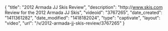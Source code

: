 {
    "title": "2012 Armada JJ Skis Review",
    "description": "http:\/\/www.skis.com Review for the 2012 Armada JJ Skis",
    "videoid": "3767265",
    "date_created": "1411361282",
    "date_modified": "1418182024",
    "type": "captivate",
    "layout": "video",
    "url": "\/v\/2012-armada-jj-skis-review\/3767265"
}
